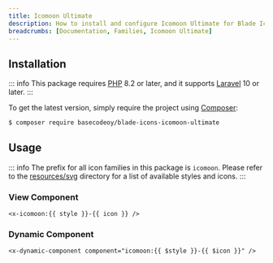 ```yaml
---
title: Icomoon Ultimate
description: How to install and configure Icomoon Ultimate for Blade Icons.
breadcrumbs: [Documentation, Families, Icomoon Ultimate]
---
```


## Installation

::: info
This package requires [PHP](https://www.php.net/) 8.2 or later, and it supports [Laravel](https://laravel.com/) 10 or later.
:::

To get the latest version, simply require the project using [Composer](https://getcomposer.org/):

```bash
$ composer require basecodeoy/blade-icons-icomoon-ultimate
```

## Usage

::: info
The prefix for all icon families in this package is `icomoon`. Please refer to the [resources/svg](https://github.com/basecodeoy/blade-icons-icomoon-ultimate/tree/main/resources/svg) directory for a list of available styles and icons.
:::

### View Component

```blade
<x-icomoon:{{ style }}-{{ icon }} />
```

### Dynamic Component

```blade
<x-dynamic-component component="icomoon:{{ $style }}-{{ $icon }}" />
```
